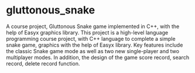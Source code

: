 # gluttonous_snake
A course project, Gluttonous Snake  game implemented in C++, with the help of Easyx graphics library.
This project is a high-level language programming course project, with C++ language to complete a simple snake game, graphics with the help of Easyx library.
Key features include the classic Snake game mode as well as two new single-player and two multiplayer modes. In addition, the design of the game score record, search record, delete record function.
